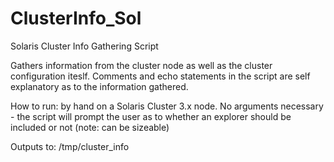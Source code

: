 # ClusterInfo_Sol
Solaris Cluster Info Gathering Script

Gathers information from the cluster node as well as the cluster configuration iteslf.
Comments and echo statements in the script are self explanatory as to the information gathered.

How to run: by hand on a Solaris Cluster 3.x node.  No arguments necessary - the script will prompt the user as to whether an explorer should be included or not (note: can be sizeable)

Outputs to: /tmp/cluster_info
